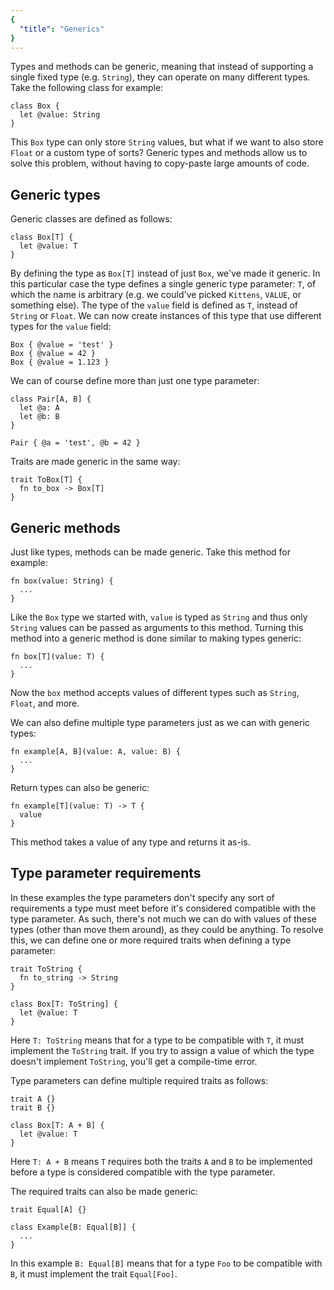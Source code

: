 ```yaml
---
{
  "title": "Generics"
}
---
```


Types and methods can be generic, meaning that instead of supporting a single
fixed type (e.g. `String`), they can operate on many different types. Take the
following class for example:

```inko
class Box {
  let @value: String
}
```

This `Box` type can only store `String` values, but what if we want to also
store `Float` or a custom type of sorts? Generic types and methods allow us to
solve this problem, without having to copy-paste large amounts of code.

## Generic types

Generic classes are defined as follows:

```inko
class Box[T] {
  let @value: T
}
```

By defining the type as `Box[T]` instead of just `Box`, we've made it generic.
In this particular case the type defines a single generic type parameter: `T`,
of which the name is arbitrary (e.g. we could've picked `Kittens`, `VALUE`, or
something else). The type of the `value` field is defined as `T`, instead of
`String` or `Float`. We can now create instances of this type that use different
types for the `value` field:

```inko
Box { @value = 'test' }
Box { @value = 42 }
Box { @value = 1.123 }
```

We can of course define more than just one type parameter:

```inko
class Pair[A, B] {
  let @a: A
  let @b: B
}

Pair { @a = 'test', @b = 42 }
```

Traits are made generic in the same way:

```inko
trait ToBox[T] {
  fn to_box -> Box[T]
}
```

## Generic methods

Just like types, methods can be made generic. Take this method for example:

```inko
fn box(value: String) {
  ...
}
```

Like the `Box` type we started with, `value` is typed as `String` and thus only
`String` values can be passed as arguments to this method. Turning this method
into a generic method is done similar to making types generic:

```inko
fn box[T](value: T) {
  ...
}
```

Now the `box` method accepts values of different types such as `String`,
`Float`, and more.

We can also define multiple type parameters just as we can with generic types:

```inko
fn example[A, B](value: A, value: B) {
  ...
}
```

Return types can also be generic:

```inko
fn example[T](value: T) -> T {
  value
}
```

This method takes a value of any type and returns it as-is.

## Type parameter requirements

In these examples the type parameters don't specify any sort of requirements a
type must meet before it's considered compatible with the type parameter. As
such, there's not much we can do with values of these types (other than move
them around), as they could be anything. To resolve this, we can define one or
more required traits when defining a type parameter:

```inko
trait ToString {
  fn to_string -> String
}

class Box[T: ToString] {
  let @value: T
}
```

Here `T: ToString` means that for a type to be compatible with `T`, it must
implement the `ToString` trait. If you try to assign a value of which the type
doesn't implement `ToString`, you'll get a compile-time error.

Type parameters can define multiple required traits as follows:

```inko
trait A {}
trait B {}

class Box[T: A + B] {
  let @value: T
}
```

Here `T: A + B` means `T` requires both the traits `A` and `B` to be implemented
before a type is considered compatible with the type parameter.

The required traits can also be made generic:

```inko
trait Equal[A] {}

class Example[B: Equal[B]] {
  ...
}
```

In this example `B: Equal[B]` means that for a type `Foo` to be compatible with
`B`, it must implement the trait `Equal[Foo]`.
